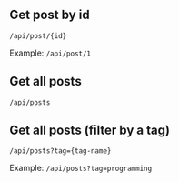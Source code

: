 
## Get post by id
```
/api/post/{id}
```
Example: 
`/api/post/1`

## Get all posts
```
/api/posts
```

## Get all posts (filter by a tag)
```
/api/posts?tag={tag-name}
```
Example:
`/api/posts?tag=programming`